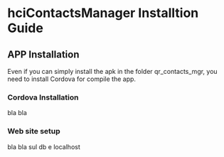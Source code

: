 # hciContactsManager Installtion Guide

## APP Installation ##
Even if you can simply install the apk in the folder qr_contacts_mgr, you need to install Cordova for compile the app.
### Cordova Installation ###
bla bla

### Web site setup ###
bla bla sul db e localhost
